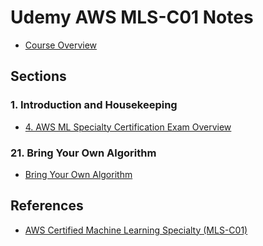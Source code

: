 # Udemy AWS MLS-C01 Notes

- [Course Overview](./overview.md)

## Sections

### 1. Introduction and Housekeeping

- [4. AWS ML Specialty Certification Exam Overview](./section_1/4_aws_mls_exam_overview.md)


### 21. Bring Your Own Algorithm

- [Bring Your Own Algorithm](./21_bringing_your_own_algorithm.md)

## References

- [AWS Certified Machine Learning Specialty (MLS-C01)](https://www.udemy.com/course/aws-machine-learning-a-complete-guide-with-python/)

